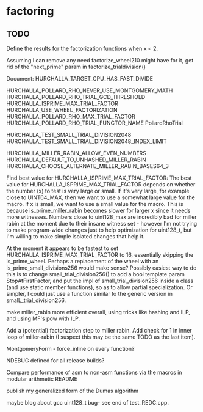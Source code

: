 # factoring

TODO
----
Define the results for the factorization functions when x < 2.

Assuming I can remove any need factorize_wheel210 might have for it,
get rid of the "next_prime" param in factorize_trialdivision()


Document:
   HURCHALLA_TARGET_CPU_HAS_FAST_DIVIDE

   HURCHALLA_POLLARD_RHO_NEVER_USE_MONTGOMERY_MATH
   HURCHALLA_POLLARD_RHO_TRIAL_GCD_THRESHOLD
   HURCHALLA_ISPRIME_MAX_TRIAL_FACTOR
   HURCHALLA_USE_WHEEL_FACTORIZATION
       HURCHALLA_POLLARD_RHO_MAX_TRIAL_FACTOR
   HURCHALLA_POLLARD_RHO_TRIAL_FUNCTOR_NAME   PollardRhoTrial

   HURCHALLA_TEST_SMALL_TRIAL_DIVISION2048
   HURCHALLA_TEST_SMALL_TRIAL_DIVISION2048_INDEX_LIMIT

   HURCHALLA_MILLER_RABIN_ALLOW_EVEN_NUMBERS
   HURCHALLA_DEFAULT_TO_UNHASHED_MILLER_RABIN
   HURCHALLA_CHOOSE_ALTERNATE_MILLER_RABIN_BASES64_3


Find best value for HURCHALLA_ISPRIME_MAX_TRIAL_FACTOR:
The best value for HURCHALLA_ISPRIME_MAX_TRIAL_FACTOR
depends on whether the number (x) to test is very large or small.
If it's very large, for example close to UINT64_MAX, then we want
to use a somewhat large value for the macro.  If x is small, we
want to use a small value for the macro.
This is because is_prime_miller_rabin becomes slower for larger
x since it needs more witnesses.  Numbers close to uint128_max are
incredibly bad for miller rabin at the moment due to their insane
witness set - however I'm not trying to make program-wide changes
just to help optimization for uint128_t, but I'm willing to make
simple isolated changes that help it.

At the moment it appears to be fastest to set
HURCHALLA_ISPRIME_MAX_TRIAL_FACTOR to 16, essentially skipping
the is_prime_wheel.
Perhaps a replacement of the wheel with an
is_prime_small_divisions256 would make sense?
Possibly easiest way to do this is to change small_trial_division256()
to add a bool template param StopAtFirstFactor, and put the impl of 
small_trial_division256 inside a class (and use static member functions),
so as to allow partial specialization.
Or simpler, I could just use a function similar to the generic version in
smalL_trial_division256.


make miller_rabin more efficient overall, using tricks like hashing and ILP,
and using MF's pow with ILP.

Add a (potential) factorization step to miller rabin.
Add check for 1 in inner loop of miller-rabin (I suspect this may be the same TODO as the last item).


MontgomeryForm - force_inline on every function?

NDEBUG defined for all release builds?

Compare performance of asm to non-asm functions via the macros in modular arithmetic README

publish my generalized form of the Dumas algorithm

maybe blog about gcc uint128_t bug- see end of test_REDC.cpp.

